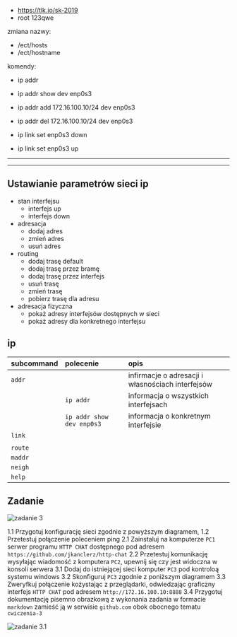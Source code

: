 - https://tlk.io/sk-2019
- root 123qwe

zmiana nazwy:
- /ect/hosts
- /ect/hostname

komendy:
- ip addr
- ip addr show dev enp0s3

- ip addr add 172.16.100.10/24 dev enp0s3
- ip addr del 172.16.100.10/24 dev enp0s3

- ip link set enp0s3 down
- ip link set enp0s3 up

---
---

Ustawianie parametrów sieci ip
------------------------------

* stan interfejsu
    * interfejs up
    * interfejs down
* adresacja
    * dodaj adres
    * zmień adres
    * usuń adres
* routing
    * dodaj trasę default
    * dodaj trasę przez bramę
    * dodaj trasę przez interfejs
    * usuń trasę
    * zmień trasę
    * pobierz trasę dla adresu
* adresacja fizyczna
    * pokaż adresy interfejsów dostępnych w sieci
    * pokaż adresy dla konkretnego interfejsu
     


ip 
-------------------------
| subcommand    |  polecenie   | opis  |
| ------------- |:-------------| :---------------| 
|   ``addr``    |                               | infirmacje o adresacji i własnościach interfejsów |
|               |   ``ip addr``                 | informacja o wszystkich interfejsach              |
|               |   ``ip addr show dev enp0s3`` | informacja o konkretnym interfejsie               |
|   ``link``    |     |  |
|               |     |   |
|   ``route``   |  | |
|   ``maddr``   |  | |
|   ``neigh``   |  | |
|   ``help``    |  | |

Zadanie
------------

![zadanie 3](cwiczenia3.svg)

1.1 Przygotuj konfigurację sieci zgodnie z powyższym diagramem, 
1.2 Przetestuj połączenie poleceniem ping
2.1 Zainstaluj na komputerze ``PC1`` serwer programu ``HTTP CHAT`` dostępnego pod adresem ``https://github.com/jkanclerz/http-chat``
2.2 Przetestuj komunikację wysyłając wiadomość z komputera ``PC2``, upewnij się czy jest widoczna w konsoli serwera
3.1 Dodaj do istniejącej sieci komputer ``PC3`` pod kontroloą systemu windows
3.2 Skonfiguruj ``PC3`` zgodnie z poniższym diagramem
3.3 Zweryfkuj połączenie kożystając z przeglądarki, odwiedzając graficzny interfejs ``HTTP CHAT`` pod adresem ``http://172.16.100.10:8888``
3.4 Przygotuj dokumentację pisemno obrazkową z wykonania zadania w formacie ``markdown`` zamieść ją w serwisie ``github.com`` obok obocnego tematu ``cwiczenia-3``

![zadanie 3.1](cwiczenia3.1.svg) 
